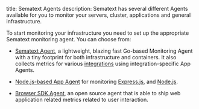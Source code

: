 title: Sematext Agents
description: Sematext has several different Agents available for you to monitor your servers, cluster, applications and general infrastructure.

To start monitoring your infrastructure you need to set up the
appropriate Sematext monitoring agent. You can choose from:

  - [Sematext Agent](./sematext-agent/), a lightweight, blazing
    fast Go-based Monitoring Agent with a tiny footprint for both
    infrastructure and containers. It also collects metrics for various
    [integrations](../integration) using integration-specific App Agents.
    
  - [Node.js-based App Agent](./node-agent) for monitoring [Express.js](../integration/express.js), and [Node.js](../integration/node.js).

  - [Browser SDK Agent](./browser), an open source agent that is 
  	able to ship web application related metrics related to user
  	interaction.
